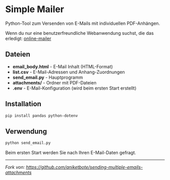 # Simple Mailer

Python-Tool zum Versenden von E-Mails mit individuellen PDF-Anhängen.

Wenn du nur eine benutzerfreundliche Webanwendung suchst, die das erledigt: [online-mailer](https://github.com/paulrennecke/online-mailer)

## Dateien

- **email_body.html** - E-Mail Inhalt (HTML-Format)
- **list.csv** - E-Mail-Adressen und Anhang-Zuordnungen
- **send_email.py** - Hauptprogramm
- **attachments/** - Ordner mit PDF-Dateien
- **.env** - E-Mail-Konfiguration (wird beim ersten Start erstellt)

## Installation

```bash
pip install pandas python-dotenv
```

## Verwendung

```bash
python send_email.py
```

Beim ersten Start werden Sie nach Ihren E-Mail-Daten gefragt.

---

*Fork von: https://github.com/aniketbote/sending-multiple-emails-attachments*